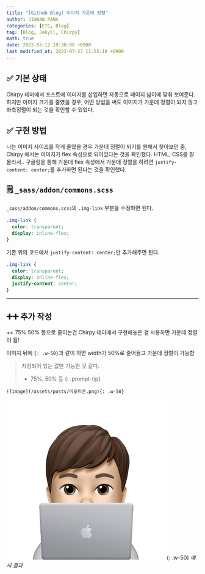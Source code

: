 ```yaml
---
title: "[Github Blog] 이미지 가운데 정렬"
author: JIHWAN PARK
categories: [ETC, Blog]
tag: [Blog, Jekyll, Chirpy]
math: true
date: 2023-03-12 19:30:00 +0900
last_modified_at: 2023-07-27 11:55:18 +0900
---
```


## ✅ 기본 상태

Chirpy 테마에서 포스트에 이미지를 삽입하면 자동으로 페이지 넓이에 맞춰 보여준다. 하지만 이미지 크기를 줄였을 경우, 어떤 방법을 써도 이미지가 가운데 정렬이 되지 않고 좌측정렬이 되는 것을 확인할 수 있었다.

## ✅ 구현 방법

나는 이미지 사이즈를 작게 줄였을 경우 가운데 정렬이 되기를 원해서 찾아보던 중, Chirpy 에서는 이미지가 flex 속성으로 되어있다는 것을 확인했다. HTML, CSS를 잘 몰라서.. 구글링을 통해 가운데 flex 속성에서 가운데 정렬을 하려면 `justify-content: center;`를 추가하면 된다는 것을 확인했다.

## 🗒️ `_sass/addon/commons.scss`

`_sass/addon/commons.scss`의 `.img-link` 부분을 수정하면 된다.

```scss
.img-link {
  color: transparent;
  display: inline-flex;
}
```

기존 위의 코드에서 `justify-content: center;`만 추가해주면 된다.

```scss
.img-link {
  color: transparent;
  display: inline-flex;
  justify-content: center;
}
```

---

## ➕➕ 추가 작성

++ 75% 50% 등으로 줄이는건 Chirpy 테마에서 구현해놓은 걸 사용하면 가운데 정렬이 됨!

이미지 뒤에 `{: .w-50}`과 같이 하면 width가 50%로 줄어들고 가운데 정렬이 가능함

> 지정되어 있는 값만 가능한 것 같다.
>
> - 75%, 50% 등
>   {: .prompt-tip}

```
![image](/assets/posts/미모티콘.png){: .w-50}
```

![image](/assets/posts/미모티콘.png){: .w-50}
_예시 결과_
